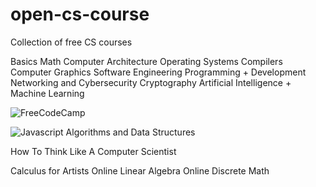 # open-cs-course
Collection of free CS courses


Basics
Math
Computer Architecture
Operating Systems
Compilers
Computer Graphics
Software Engineering
Programming + Development
Networking and Cybersecurity
Cryptography
Artificial Intelligence + Machine Learning


![FreeCodeCamp](https://www.freecodecamp.org/learn)

![Javascript Algorithms and Data Structures](https://www.freecodecamp.org/learn/javascript-algorithms-and-data-structures/)





How To Think Like A Computer Scientist

Calculus for Artists
Online Linear Algebra
Online Discrete Math
